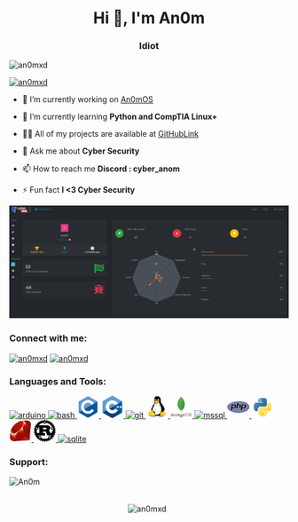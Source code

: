 <h1 align="center">Hi 👋, I'm An0m</h1>
<h3 align="center">Idiot</h3>

<p align="left"> <img src="https://komarev.com/ghpvc/?username=an0mxd&label=Profile%20views&color=0e75b6&style=flat" alt="an0mxd" /> </p>

<p align="left"> <a href="https://github.com/ryo-ma/github-profile-trophy"><img src="https://github-profile-trophy.vercel.app/?username=an0mxd&theme=radical" alt="an0mxd" /></a> </p>

- 🔭 I’m currently working on [An0mOS](http://anomos.liveblog365.com)

- 🌱 I’m currently learning **Python and CompTIA Linux+**

- 👨‍💻 All of my projects are available at [GitHubLink](https://github.com/An0mXD?tab=repositories)

- 💬 Ask me about **Cyber Security**

- 📫 How to reach me **Discord : cyber_anom**

- ⚡ Fun fact **I <3 Cyber Security**

<p align="center"> <img src="https://github.com/An0mXD/An0mXD/blob/main/image_2024-04-22_141125851.png?raw=true" /> </p>
<h3 align="left">Connect with me:</h3>
<p align="left">
<a href="https://www.youtube.com/c/an0mxd" target="blank"><img align="center" src="https://raw.githubusercontent.com/rahuldkjain/github-profile-readme-generator/master/src/images/icons/Social/youtube.svg" alt="an0mxd" height="30" width="40" /></a>
<a href="https://doxbin.net/user/An0mXD" target="blank"><img align="center" src="https://doxb.in/socials/dbin.png" alt="an0mxd" height="30" width="40" /></a>
</p>

<h3 align="left">Languages and Tools:</h3>
<p align="left"> </a> <a href="https://www.arduino.cc/" target="_blank" rel="noreferrer"> <img src="https://cdn.worldvectorlogo.com/logos/arduino-1.svg" alt="arduino" width="40" height="40"/> </a> <a href="https://www.gnu.org/software/bash/" target="_blank" rel="noreferrer"> <img src="https://www.vectorlogo.zone/logos/gnu_bash/gnu_bash-icon.svg" alt="bash" width="40" height="40"/> </a> <a href="https://www.cprogramming.com/" target="_blank" rel="noreferrer"> <img src="https://raw.githubusercontent.com/devicons/devicon/master/icons/c/c-original.svg" alt="c" width="40" height="40"/> </a> <a href="https://www.w3schools.com/cpp/" target="_blank" rel="noreferrer"> <img src="https://raw.githubusercontent.com/devicons/devicon/master/icons/cplusplus/cplusplus-original.svg" alt="cplusplus" width="40" height="40"/> </a> <a href="https://git-scm.com/" target="_blank" rel="noreferrer"> <img src="https://www.vectorlogo.zone/logos/git-scm/git-scm-icon.svg" alt="git" width="40" height="40"/> </a> <a href="https://www.linux.org/" target="_blank" rel="noreferrer"> <img src="https://raw.githubusercontent.com/devicons/devicon/master/icons/linux/linux-original.svg" alt="linux" width="40" height="40"/> </a> <a href="https://www.mongodb.com/" target="_blank" rel="noreferrer"> <img src="https://raw.githubusercontent.com/devicons/devicon/master/icons/mongodb/mongodb-original-wordmark.svg" alt="mongodb" width="40" height="40"/> </a> <a href="https://www.microsoft.com/en-us/sql-server" target="_blank" rel="noreferrer"> <img src="https://www.svgrepo.com/show/303229/microsoft-sql-server-logo.svg" alt="mssql" width="40" height="40"/> </a> <a href="https://www.php.net" target="_blank" rel="noreferrer"> <img src="https://raw.githubusercontent.com/devicons/devicon/master/icons/php/php-original.svg" alt="php" width="40" height="40"/> </a> <a href="https://www.python.org" target="_blank" rel="noreferrer"> <img src="https://raw.githubusercontent.com/devicons/devicon/master/icons/python/python-original.svg" alt="python" width="40" height="40"/> </a> <a href="https://www.ruby-lang.org/en/" target="_blank" rel="noreferrer"> <img src="https://raw.githubusercontent.com/devicons/devicon/master/icons/ruby/ruby-original.svg" alt="ruby" width="40" height="40"/> </a> <a href="https://www.rust-lang.org" target="_blank" rel="noreferrer"> <img src="https://raw.githubusercontent.com/devicons/devicon/master/icons/rust/rust-plain.svg" alt="rust" width="40" height="40"/> </a> <a href="https://www.sqlite.org/" target="_blank" rel="noreferrer"> <img src="https://www.vectorlogo.zone/logos/sqlite/sqlite-icon.svg" alt="sqlite" width="40" height="40"/> </a> </p>

<h3 align="left">Support:</h3>
<p><a href="https://www.buymeacoffee.com/An0m"> <img align="left" src="https://cdn.buymeacoffee.com/buttons/v2/default-yellow.png" height="50" width="210" alt="An0m" /></a></p><br><br>

<p>&nbsp;<img align="center" src="https://github-readme-stats.vercel.app/api?username=an0mxd&show_icons=true&theme=darkhub&title_color=ffffff&text_color=ffffff&bg_color=101010&locale=en" alt="an0mxd" /></p>


